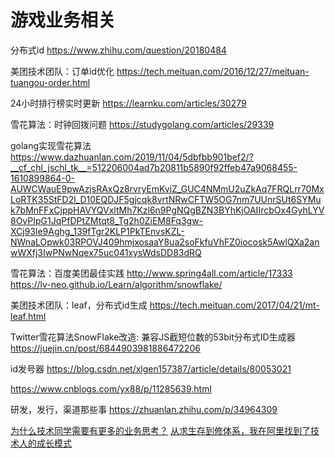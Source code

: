 # 游戏业务相关
分布式id
	https://www.zhihu.com/question/20180484

美团技术团队：订单id优化
	https://tech.meituan.com/2016/12/27/meituan-tuangou-order.html

24小时排行榜实时更新
	https://learnku.com/articles/30279

雪花算法：时钟回拨问题
	https://studygolang.com/articles/29339

golang实现雪花算法
	https://www.dazhuanlan.com/2019/11/04/5dbfbb901bef2/?__cf_chl_jschl_tk__=512206004ad7b20811b5890f92ffeb47a9068455-1610899864-0-AUWCWauE9pwAzjsRAxQz8rvryEmKviZ_GUC4NMmU2uZkAq7FRQLrr70MxLoRTK35StFD2l_D10EQDJF5gjcqk8vrtNRwCFTW5OG7nm7UUnrSUt6SYMuk7bMnFFxCjppHAVYQVxltMh7Kzl6n9PgNQgBZN3BYhKjOAIIrcbOx4GyhLYV8OvPIpG1JqPfDPtZMtqt8_Tg2h0ZiEM8Fq3gw-XCj93le9Aghg_139fTgr2KLP1PkTEnvsKZL-NWnaLOpwk03RPOVJ409hmjxosaaY8ua2soFkfuVhFZ0iocosk5AwlQXa2anwWXfj3IwPNwNqex75uc041xysWdsDD83dRQ

雪花算法：百度美团最佳实践
	http://www.spring4all.com/article/17333
	https://lv-neo.github.io/Learn/algorithm/snowflake/

美团技术团队：leaf，分布式id生成
	https://tech.meituan.com/2017/04/21/mt-leaf.html

Twitter雪花算法SnowFlake改造: 兼容JS截短位数的53bit分布式ID生成器
	https://juejin.cn/post/6844903981886472206

id发号器
https://blog.csdn.net/xlgen157387/article/details/80053021
	
https://www.cnblogs.com/yx88/p/11285639.html

研发，发行，渠道那些事
	https://zhuanlan.zhihu.com/p/34964309

[为什么技术同学需要有更多的业务思考？](https://www.infoq.cn/article/4ikomuqk89u0gxgnl3xn)
[从求生存到修体系，我在阿里找到了技术人的成长模式](https://www.infoq.cn/article/ZWpF2QaUcKE4NNVrM5SS?utm_source=related_read_bottom&utm_medium=article)
